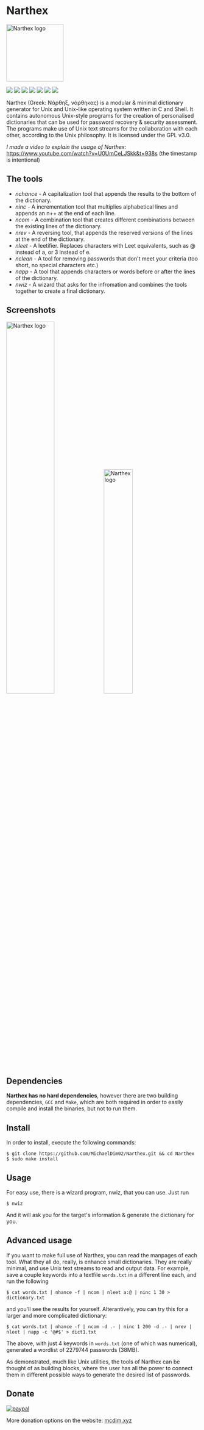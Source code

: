 # Narthex
<img src="https://mcdim.xyz/projects/n/narthexblack.png" alt="Narthex logo" style="height: 150px; width:150px;"/>

<p float="left">
<img src="https://img.shields.io/badge/version-1.2-blue"/>
<img src="https://img.shields.io/badge/language-C-lightgrey"/>
<img src="https://img.shields.io/badge/lines%20of%20code-1k-lightgreen"/>
<img src="https://img.shields.io/badge/tools-8-green"/>
<img src="https://img.shields.io/badge/dependencies-0-green"/>
<img src="https://img.shields.io/badge/license-GNU%20GPLv3-yellow"/>
<a href="https://inventory.raw.pm/tools.html#Narthex"/><img src="https://inventory.raw.pm/img/badges/Rawsec-inventoried-FF5050_flat.svg"/></a>

</p>

Narthex (Greek: Νάρθηξ, νάρθηκας) is a modular & minimal dictionary generator for Unix and Unix-like operating system written in C and Shell. It contains autonomous Unix-style programs for the creation of personalised dictionaries that can be used for password recovery & security assessment. The programs make use of Unix text streams for the collaboration with each other, according to the Unix philosophy. It is licensed under the GPL v3.0.

*I made a video to explain the usage of Narthex:*
https://www.youtube.com/watch?v=U0UmCeLJSkk&t=938s
(the timestamp is intentional)

## The tools
+ *nchance*   -  A capitalization tool that appends the results to the bottom of the dictionary.
+ *ninc*      -  A incrementation tool that multiplies alphabetical lines and appends an n++ at the end of each line.
+ *ncom*      -  A combination tool that creates different combinations between the existing lines of the dictionary.
+ *nrev*      -  A reversing tool, that appends the reserved versions of the lines at the end of the dictionary.
+ *nleet*     -  A leetifier. Replaces characters with Leet equivalents, such as @ instead of a, or 3 instead of e.
+ *nclean*    -  A tool for removing passwords that don't meet your criteria (too short, no special characters etc.)
+ *napp*      -  A tool that appends characters or words before or after the lines of the dictionary.
+ *nwiz*      -  A wizard that asks for the infromation and combines the tools together to create a final dictionary.

## Screenshots
<p float="left">
<img src="https://mcdim.xyz/projects/n/screens/narthex2.png" alt="Narthex logo" width=50%/>
<img src="https://mcdim.xyz/projects/n/screens/narthex1.png" alt="Narthex logo" width=38.8%/>
</p>

## Dependencies
**Narthex has no hard dependencies**, however there are two building dependencies, `GCC` and `Make`, which are both required in order to easily compile and install the binaries, but not to run them.

## Install
In order to install, execute the following commands:
```
$ git clone https://github.com/MichaelDim02/Narthex.git && cd Narthex
$ sudo make install
```

## Usage
For easy use, there is a wizard program, nwiz, that you can use. Just run
```
$ nwiz
```
And it will ask you for the target's information & generate the dictionary for you.

## Advanced usage
If you want to make full use of Narthex, you can read the manpages of each tool. What they all do, really, is enhance small dictionaries. They are really minimal, and use Unix text streams to read and output data. For example, save a couple keywords into a textfile ```words.txt``` in a different line each, and run the following
```
$ cat words.txt | nhance -f | ncom | nleet a:@ | ninc 1 30 > dictionary.txt
```
and you'll see the results for yourself. Alterantively, you can try this for a larger and more complicated dictionary:
```
$ cat words.txt | nhance -f | ncom -d .- | ninc 1 200 -d .- | nrev | nleet | napp -c '@#$' > dict1.txt
```
The above, with just 4 keywords in `words.txt` (one of which was numerical), generated a wordlist of 2279744 passwords (38MB).

As demonstrated, much like Unix utilities, the tools of Narthex can be thought of as building blocks, where the user has all the power to connect them in different possible ways to generate the desired list of passwords.

## Donate
[![paypal](https://mcdim.xyz/media/button_paypal2.png)](https://www.paypal.com/donate/?hosted_button_id=HZXXLD586P5CW)

More donation options on the website: <a href="https://mcdim.xyz/"/>mcdim.xyz</a>
